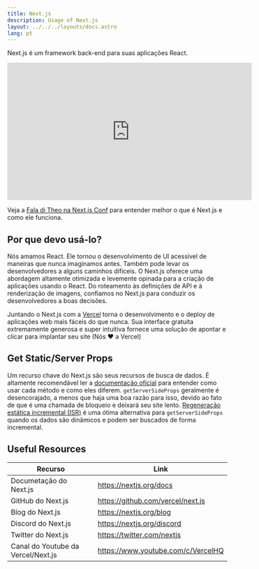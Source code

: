 ```yaml
---
title: Next.js
description: Usage of Next.js
layout: ../../../layouts/docs.astro
lang: pt
---
```


Next.js é um framework back-end para suas aplicações React.

<div class="embed">
<iframe width="560" height="315" src="https://www.youtube.com/embed/W4UhNo3HAMw" title="Next.js is a backend framework" frameborder="0" allow="accelerometer; autoplay; clipboard-write; encrypted-media; gyroscope; picture-in-picture" allowfullscreen></iframe>
</div>

Veja a [Fala di Theo na Next.js Conf](https://www.youtube.com/watch?v=W4UhNo3HAMw) para entender melhor o que é Next.js e como ele funciona.</p>

## Por que devo usá-lo?

Nós amamos React. Ele tornou o desenvolvimento de UI acessível de maneiras que nunca imaginamos antes. Também pode levar os desenvolvedores a alguns caminhos difíceis. O Next.js oferece uma abordagem altamente otimizada e levemente opinada para a criação de aplicações usando o React. Do roteamento às definições de API e à renderização de imagens, confiamos no Next.js para conduzir os desenvolvedores a boas decisões.

Juntando o Next.js com a [Vercel](https://vercel.com/) torna o desenvolvimento e o deploy de aplicações web mais fáceis do que nunca. Sua interface gratuita extremamente generosa e super intuitiva fornece uma solução de apontar e clicar para implantar seu site (Nós ❤️ a Vercel)

## Get Static/Server Props

Um recurso chave do Next.js são seus recursos de busca de dados. É altamente recomendável ler a [documentação oficial](https://nextjs.org/docs/basic-features/data-fetching) para entender como usar cada método e como eles diferem. `getServerSideProps` geralmente é desencorajado, a menos que haja uma boa razão para isso, devido ao fato de que é uma chamada de bloqueio e deixará seu site lento. [Regeneração estática incremental (ISR)](https://nextjs.org/docs/basic-features/data-fetching/incremental-static-regeneration) é uma ótima alternativa para `getServerSideProps` quando os dados são dinâmicos e podem ser buscados de forma incremental.

## Useful Resources

| Recurso                            | Link                               |
| ---------------------------------- | ---------------------------------- |
| Documetação do Next.js             | https://nextjs.org/docs            |
| GitHub do Next.js                  | https://github.com/vercel/next.js  |
| Blog do Next.js                    | https://nextjs.org/blog            |
| Discord do Next.js                 | https://nextjs.org/discord         |
| Twitter do Next.js                 | https://twitter.com/nextjs         |
| Canal do Youtube da Vercel/Next.js | https://www.youtube.com/c/VercelHQ |
